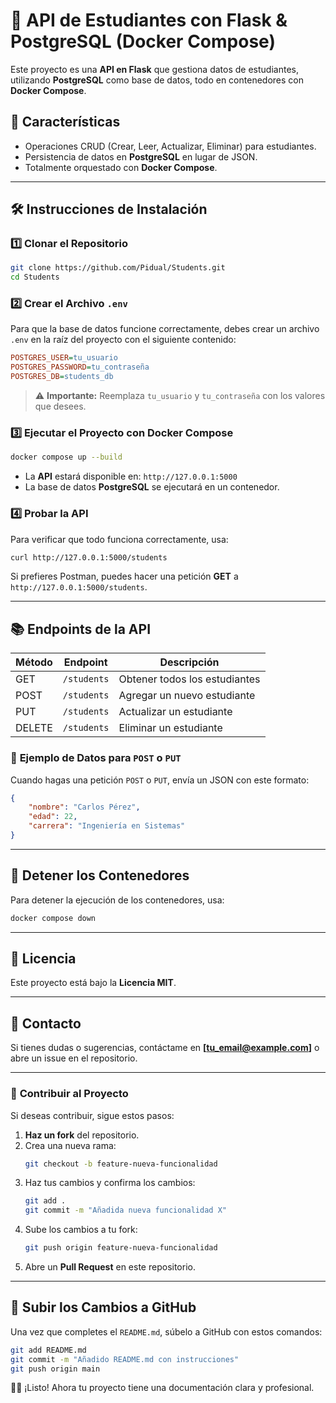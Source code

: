 # 🐳 API de Estudiantes con Flask & PostgreSQL (Docker Compose)

Este proyecto es una **API en Flask** que gestiona datos de estudiantes, utilizando **PostgreSQL** como base de datos, todo en contenedores con **Docker Compose**.

## 🚀 Características
- Operaciones CRUD (Crear, Leer, Actualizar, Eliminar) para estudiantes.
- Persistencia de datos en **PostgreSQL** en lugar de JSON.
- Totalmente orquestado con **Docker Compose**.

---

## 🛠️ Instrucciones de Instalación

### 1️⃣ **Clonar el Repositorio**
```bash
git clone https://github.com/Pidual/Students.git
cd Students
```

### 2️⃣ **Crear el Archivo `.env`**  
Para que la base de datos funcione correctamente, debes crear un archivo `.env` en la raíz del proyecto con el siguiente contenido:

```ini
POSTGRES_USER=tu_usuario
POSTGRES_PASSWORD=tu_contraseña
POSTGRES_DB=students_db
```

> ⚠ **Importante:** Reemplaza `tu_usuario` y `tu_contraseña` con los valores que desees.

### 3️⃣ **Ejecutar el Proyecto con Docker Compose**
```bash
docker compose up --build
```
- La **API** estará disponible en: `http://127.0.0.1:5000`
- La base de datos **PostgreSQL** se ejecutará en un contenedor.

### 4️⃣ **Probar la API**
Para verificar que todo funciona correctamente, usa:
```bash
curl http://127.0.0.1:5000/students
```
Si prefieres Postman, puedes hacer una petición **GET** a `http://127.0.0.1:5000/students`.

---

## 📚 Endpoints de la API

| Método | Endpoint      | Descripción               |
|--------|--------------|---------------------------|
| GET    | `/students`  | Obtener todos los estudiantes |
| POST   | `/students`  | Agregar un nuevo estudiante |
| PUT    | `/students`  | Actualizar un estudiante  |
| DELETE | `/students`  | Eliminar un estudiante    |

### 📌 **Ejemplo de Datos para `POST` o `PUT`**
Cuando hagas una petición `POST` o `PUT`, envía un JSON con este formato:
```json
{
    "nombre": "Carlos Pérez",
    "edad": 22,
    "carrera": "Ingeniería en Sistemas"
}
```

---

## 🛑 Detener los Contenedores  
Para detener la ejecución de los contenedores, usa:
```bash
docker compose down
```

---

## 📝 Licencia  
Este proyecto está bajo la **Licencia MIT**.  

---

## 🔗 Contacto  
Si tienes dudas o sugerencias, contáctame en **[tu_email@example.com]** o abre un issue en el repositorio.

---

### 🚀 **Contribuir al Proyecto**
Si deseas contribuir, sigue estos pasos:
1. **Haz un fork** del repositorio.
2. Crea una nueva rama:  
   ```bash
   git checkout -b feature-nueva-funcionalidad
   ```
3. Haz tus cambios y confirma los cambios:
   ```bash
   git add .
   git commit -m "Añadida nueva funcionalidad X"
   ```
4. Sube los cambios a tu fork:
   ```bash
   git push origin feature-nueva-funcionalidad
   ```
5. Abre un **Pull Request** en este repositorio.

---

## 📀 Subir los Cambios a GitHub  
Una vez que completes el `README.md`, súbelo a GitHub con estos comandos:
```bash
git add README.md
git commit -m "Añadido README.md con instrucciones"
git push origin main
```

🚀🔥 ¡Listo! Ahora tu proyecto tiene una documentación clara y profesional.

